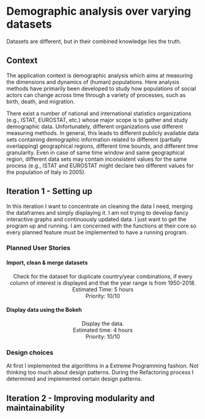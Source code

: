 # Demographic analysis over varying datasets
Datasets are different, but in their combined knowledge lies the truth.

## Context
The application context is demographic analysis which aims at measuring the dimensions and dynamics of (human) populations.
Here analysis methods have primarily been developed to study how populations of social actors can change across time
through a variety of processes, such as birth, death, and migration.

There exist a number of national and international statistics organizations (e.g., ISTAT, EUROSTAT, etc.) whose major
scope is to gather and study demographic data. Unfortunately, different organizations use different measuring methods.
In general, this leads to different publicly available data sets containing demographic information related to different
(partially overlapping) geographical regions, different time bounds, and different time granularity. Even in case of
same time window and same geographical region, different data sets may contain inconsistent values for the same process
(e.g., ISTAT and EUROSTAT might declare two different values for the population of Italy in 2005).


## Iteration 1 - Setting up
In this iteration I want to concentrate on cleaning the data I need, merging the dataframes and simply displaying it.
I am not trying to develop fancy interactive graphs and continuously updated data. I just want to get the program up and
running. I am concerned with the functions at their core so every planned feature must be implemented to have a running
program.

### Planned User Stories
#### Import, clean & merge datasets

<p align="center">
Check for the dataset for duplicate country/year combinations, if every column of interest is displayed and that the
year range is from 1950-2018. <br />
Estimated Time: 5 hours <br />
Priority: 10/10
</p>

#### Display data using the Bokeh

<p align="center">
Display the data. <br />
Estimated time: 4 hours <br />
Priority: 10/10
</p>


### Design choices

At first I implemented the algorithms in a Extreme Programming fashion. Not thinking too much about design patterns.
During the Refactoring process I determined and implemented certain design patterns. <br />


## Iteration 2 - Improving modularity and maintainability